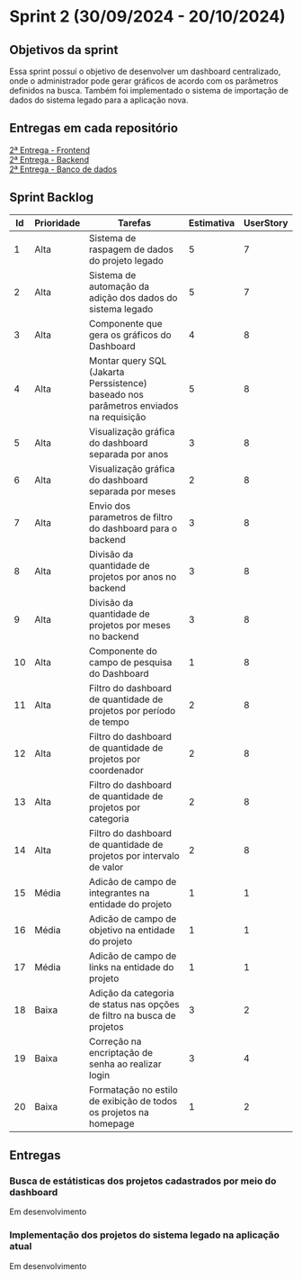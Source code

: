 <h1> Sprint 2 (30/09/2024 - 20/10/2024) </h1>

<h2> Objetivos da sprint </h2>

<p> Essa sprint possuí o objetivo de desenvolver um dashboard centralizado, onde o administrador pode gerar gráficos de acordo com os parâmetros definidos na busca. Também foi implementado o sistema de importação de dados do sistema legado para a aplicação nova. </p>

<h2> Entregas em cada repositório </h2>

<a href="https://github.com/Code-Nine-FTC/API-2024.2-Front-End/tree/Sprint-2"> 2ª Entrega - Frontend </a>
<br>
<a href="https://github.com/Code-Nine-FTC/API-2024.2-Back-End/tree/Sprint-2"> 2ª Entrega - Backend </a>
<br>
<a href="https://github.com/Code-Nine-FTC/API-2024.2-Banco-de-Dados/tree/Sprint-2"> 2ª Entrega - Banco de dados </a>


<h2> Sprint Backlog </h2>

| Id | Prioridade | Tarefas | Estimativa | UserStory  |
| --- | --- | --- | --- | --- |
| 1 | Alta  | Sistema de raspagem de dados do projeto legado | 5 | 7 |
| 2 | Alta | Sistema de automação da adição dos dados do sistema legado | 5 | 7 |
| 3 | Alta | Componente que gera os gráficos do Dashboard  | 4 | 8 |
| 4 | Alta | Montar query SQL (Jakarta Perssistence) baseado nos parâmetros enviados na requisição  | 5 | 8 |
| 5 | Alta | Visualização gráfica do dashboard separada por anos | 3 | 8 |
| 6 | Alta | Visualização gráfica do dashboard separada por meses | 2 | 8 |
| 7 | Alta | Envio dos parametros de filtro do dashboard para o backend  | 3 | 8 |
| 8 | Alta  | Divisão da quantidade de projetos por anos no backend  | 3 | 8 |
| 9 | Alta | Divisão da quantidade de projetos por meses no backend  | 3 | 8 |
| 10 | Alta | Componente do campo de pesquisa do Dashboard | 1 | 8 |
| 11 | Alta | Filtro do dashboard de quantidade de projetos por período de tempo | 2 | 8 |
| 12 | Alta | Filtro do dashboard de quantidade de projetos por coordenador  | 2 | 8 |
| 13 | Alta  | Filtro do dashboard de quantidade de projetos por categoria | 2 | 8 |
| 14 | Alta | Filtro do dashboard de quantidade de projetos por intervalo de valor | 2 | 8 |
| 15 | Média | Adicão de campo de integrantes na entidade do projeto | 1 | 1 |
| 16 | Média | Adicão de campo de objetivo na entidade do projeto | 1 | 1 |
| 17 | Média | Adicão de campo de links na entidade do projeto | 1 | 1 |
| 18 | Baixa  | Adição da categoria de status nas opções de filtro na busca de projetos  | 3 | 2 |
| 19 | Baixa  | Correção na encriptação de senha ao realizar login  | 3 | 4 |
| 20 | Baixa  | Formatação no estilo de exibição de todos os projetos na homepage  | 1 | 2 |

<h2> Entregas </h2>

<h3> Busca de estátisticas dos projetos cadastrados por meio do dashboard </h3>

<p> Em desenvolvimento </p>

<h3> Implementação dos projetos do sistema legado na aplicação atual </h3>

<p> Em desenvolvimento </p>
